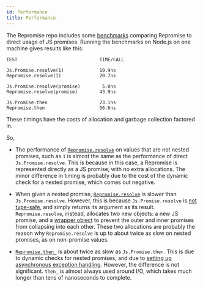 ```yaml
---
id: Performance
title: Performance
---
```


The Repromise repo includes some [benchmarks](https://github.com/aantron/repromise/blob/master/test/js/benchmark.re) comparing Repromise to direct usage of JS promises. Running the benchmarks on Node.js on one machine gives results like this:

```
TEST                              TIME/CALL

Js.Promise.resolve(1)             19.9ns
Repromise.resolve(1)              20.7ns

Js.Promise.resolve(promise)        5.0ns
Repromise.resolve(promise)        43.9ns

Js.Promise.then                   23.1ns
Repromise.then                    56.6ns
```

These timings have the costs of allocation and garbage collection factored in.

So,

- The performance of [`Repromise.resolve`](API#resolve) on values that are not nested promises, such as `1` is almost the same as the performance of direct `Js.Promise.resolve`. This is because in this case, a Repromise is represented directly as a JS promise, with no extra allocations. The minor difference in timing is probably due to the cost of the dynamic check for a nested promise, which comes out negative.

- When given a nested promise, [`Repromise.resolve`](API#resolve) is slower than `Js.Promise.resolve`. However, this is because `Js.Promise.resolve` is [not type-safe](DesignFAQ#why-are-js-promises-not-type-safe), and simply returns its argument as its result. `Repromise.resolve`, instead, allocates two new objects: a new JS promise, and a [wrapper object](Interop#representation) to prevent the outer and inner promises from collapsing into each other. These two allocations are probably the reason why `Repromise.resolve` is up to about twice as slow on nested promises, as on non-promise values.

- [`Repromise.then_`](API#then) is about twice as slow as `Js.Promise.then`. This is due to dynamic checks for nested promises, and due to [setting up asynchronous exception handling](API#onunhandledexception). However, the difference is not significant. `then_` is almost always used around I/O, which takes much longer than tens of nanoseconds to complete.

